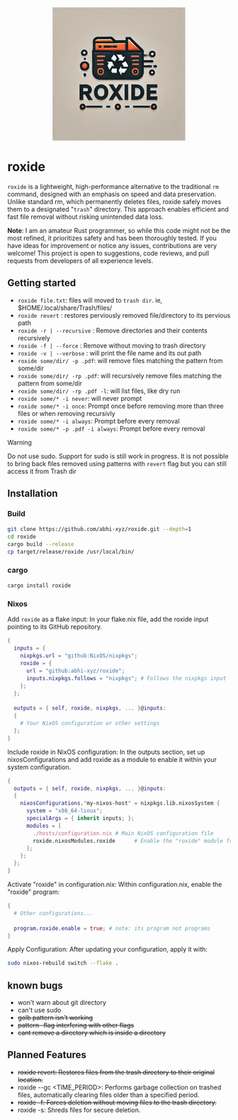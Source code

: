 <div id="header" align="center">
  <img src="./assets/roxide_logo.webp" width="300"/>
</div>

# roxide

`roxide` is a lightweight, high-performance alternative to the traditional `rm` command, designed with an emphasis on speed and data preservation. Unlike standard rm, which permanently deletes files, roxide safely moves them to a designated "`trash`" directory. This approach enables efficient and fast file removal without risking unintended data loss.

**Note**: I am an amateur Rust programmer, so while this code might not be the most refined, it prioritizes safety and has been thoroughly tested. If you have ideas for improvement or notice any issues, contributions are very welcome! This project is open to suggestions, code reviews, and pull requests from developers of all experience levels.

## Getting started

- `roxide file.txt`: files will moved to `trash dir`. ie, $HOME/.local/share/Trash/files/
- `roxide revert` : restores perviously removed file/directory to its pervious path 
- `roxide -r | --recursive` : Remove directories and their contents recursively
- `roxide -f | --force` : Remove without moving to trash directory
- `roxide -v | --verbose` : will print the file name and its out path
- `roxide some/dir/ -p .pdf`: will remove files matching the pattern from some/dir
- `roxide some/dir/ -rp .pdf`: will recursively remove files matching the pattern from some/dir
- `roxide some/dir/ -rp .pdf -l`: will list files, like dry run
- `roxide some/* -i never`: will never prompt
- `roxide some/* -i once`: Prompt once before removing more than three files or when removing recursivly
- `roxide some/* -i always`: Prompt before every removal
- `roxide some/* -p .pdf -i always`: Prompt before every removal


> [!WARNING]
> Do not use sudo. Support for sudo is still work in progress.
> It is not possible to bring back files removed using patterns with `revert` flag but you can still access it from Trash dir

## Installation

### Build

```bash
git clone https://github.com/abhi-xyz/roxide.git --depth=1 
cd roxide
cargo build --release
cp target/release/roxide /usr/local/bin/
```

### cargo

```bash
cargo install roxide
```

### Nixos

Add `roxide` as a flake input: In your flake.nix file, add the roxide input pointing to its GitHub repository.
```nix
{
  inputs = {
    nixpkgs.url = "github:NixOS/nixpkgs";
    roxide = {
      url = "github:abhi-xyz/roxide";
      inputs.nixpkgs.follows = "nixpkgs"; # Follows the nixpkgs input
    };
  };

  outputs = { self, roxide, nixpkgs, ... }@inputs:
  {
    # Your NixOS configuration or other settings
  };
}
```

Include roxide in NixOS configuration: In the outputs section, set up nixosConfigurations and add roxide as a module to enable it within your system configuration.
```nix
{
  outputs = { self, roxide, nixpkgs, ... }@inputs:
  {
    nixosConfigurations."my-nixos-host" = nixpkgs.lib.nixosSystem {
      system = "x86_64-linux";
      specialArgs = { inherit inputs; };
      modules = [
        ./hosts/configuration.nix # Main NixOS configuration file
        roxide.nixosModules.roxide      # Enable the "roxide" module from the flake
      ];
    };
  };
}
```
Activate "roxide" in configuration.nix: Within configuration.nix, enable the "roxide" program:
```nix
{
  # Other configurations...
  
  program.roxide.enable = true; # note: its program not programs
}
```
Apply Configuration: After updating your configuration, apply it with:
```bash
sudo nixos-rebuild switch --flake .
```

## known bugs
- won't warn about git directory
- can't use sudo 
- ~~golb pattern isn't working~~
- ~~pattern -flag interfering with other flags~~
- ~~cant remove a directory which is inside a directory~~

## Planned Features
- ~~roxide revert:  Restores files from the trash directory to their original location.~~
- roxide --gc <TIME_PERIOD>:  Performs garbage collection on trashed files, automatically clearing files older than a specified period.
- ~~roxide -f:  Forces deletion without moving files to the trash directory.~~
- roxide -s:  Shreds files for secure deletion.
